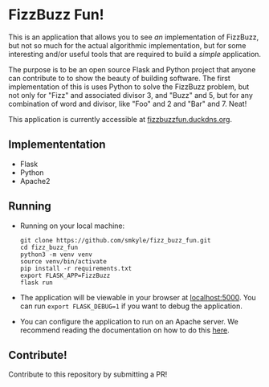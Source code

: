 
# FizzBuzz Fun!

This is an application that allows you to see *an* implementation of FizzBuzz, but not so much for the actual algorithmic implementation, but for some interesting and/or useful tools that are required to build a *simple* application.

The purpose is to be an open source Flask and Python project that anyone can contribute to to show the beauty of building software. The first implementation of this is uses Python to solve the FizzBuzz problem, but not only for "Fizz" and associated divisor 3, and "Buzz" and 5, but for any combination of word and divisor, like "Foo" and 2 and "Bar" and 7. Neat!

This application is currently accessible at [fizzbuzzfun.duckdns.org](https://fizzbuzzfun.duckdns.org).

## Implemententation
- Flask
- Python
- Apache2

## Running
- Running on your local machine:
	```
	git clone https://github.com/smkyle/fizz_buzz_fun.git
	cd fizz_buzz_fun
	python3 -m venv venv
	source venv/bin/activate
	pip install -r requirements.txt
	export FLASK_APP=FizzBuzz
	flask run
	```

- The application will be viewable in your browser at [localhost:5000](http://localhost:5000). You can run `export FLASK_DEBUG=1` if you want to debug the application.

- You can configure the application to run on an Apache server. We recommend reading the documentation on how to do this [here](https://www.digitalocean.com/community/tutorials/how-to-deploy-a-flask-application-on-an-ubuntu-vps).

## Contribute!
Contribute to this repository by submitting a PR!
